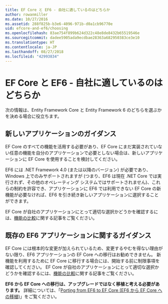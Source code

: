 ```yaml
---
title: EF Core と EF6 - 自社に適しているのはどちらか
author: rowanmiller
ms.date: 10/27/2016
ms.assetid: 288f825b-b3e6-4096-971b-d0a1cb96770e
uid: efcore-and-ef6/choosing
ms.openlocfilehash: 83ae754f899b624d322c48e8de8432b65519546e
ms.sourcegitcommit: dadee5905ada9ecdbae28363a682950383ce3e10
ms.translationtype: HT
ms.contentlocale: ja-JP
ms.lasthandoff: 08/27/2018
ms.locfileid: "42993834"
---
```

# <a name="ef-core-and-ef6-which-one-is-right-for-you"></a>EF Core と EF6 - 自社に適しているのはどちらか

次の情報は、Entity Framework Core と Entity Framework 6 のどちらを選ぶかを決める場合に役立ちます。

## <a name="guidance-for-new-applications"></a>新しいアプリケーションのガイダンス

EF Core のすべての機能を活用する必要があり、EF Core にまだ実装されていない任意の機能を自分のアプリケーションで必要としない場合は、新しいアプリケーションに EF Core を使用することを検討してください。

EF6 には .NET Framework 4.0 (または以降のバージョン) が必要であり、Windows 上でのみサポートされますが (つまり、EF6 は現在 .NET Core では実行されず、その他のオペレーティング システムではサポートされません)、これらの制約を許容でき、アプリケーションに EF6 では利用できない EF Core の新機能が必要なければ、EF6 を引き続き新しいアプリケーションに選択することができます。

EF Core が自社のアプリケーションにとって適切な選択かどうかを確認するには、[機能の比較](features.md)に関する記事をご覧ください。

## <a name="guidance-for-existing-ef6-applications"></a>既存の EF6 アプリケーションに関するガイダンス

EF Core には根本的な変更が加えられているため、変更するやむを得ない理由がない限り、EF6 アプリケーションの EF Core への移行はお勧めできません。 新機能を利用するために EF Core に移行する場合には、開始する前に制限事項を確認してください。 EF Core が自社のアプリケーションにとって適切な選択かどうかを確認するには、[機能の比較](features.md)に関する記事をご覧ください。

**EF6 から EF Core への移行は、アップグレードではなく移植と考える必要があります。** 詳細については、「[Porting from EF6 to EF Core (EF6 から EF Core への移植)](porting/index.md)」をご覧ください。
